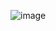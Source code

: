 ![image](https://user-images.githubusercontent.com/50874358/143409622-ae451473-33ea-4dc7-8c51-1a48d7d13240.png)
